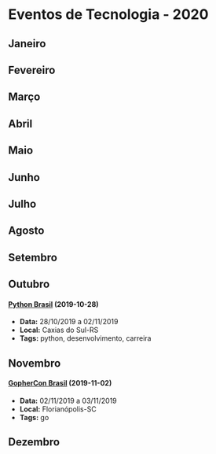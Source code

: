 # Eventos de Tecnologia - 2020

## Janeiro

## Fevereiro

## Março

## Abril

## Maio

## Junho

## Julho

## Agosto

## Setembro

## Outubro

#### [Python Brasil](https://2020.pythonbrasil.org.br/) (2019-10-28)
* **Data:** 28/10/2019 a 02/11/2019
* **Local:** Caxias do Sul-RS
* **Tags:** python, desenvolvimento, carreira

## Novembro

#### [GopherCon Brasil](https://2020.gopherconbr.org/) (2019-11-02)
* **Data:** 02/11/2019 a 03/11/2019
* **Local:** Florianópolis-SC
* **Tags:** go

## Dezembro
